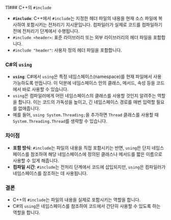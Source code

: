 11### C++의 `#include`

- **`#include`**: C++에서 `#include`는 지정한 헤더 파일의 내용을 현재 소스 파일에 복사하여 포함시키는 전처리기 지시문입니다. 컴파일러가 실제로 코드를 컴파일하기 전에 전처리기 단계에서 수행됩니다.
- `#include <header>`: 표준 라이브러리 또는 외부 라이브러리의 헤더 파일을 포함합니다.
- `#include "header"`: 사용자 정의 헤더 파일을 포함합니다.

### C#의 `using`

- **`using`**: C#에서 `using`은 특정 네임스페이스(namespace)를 현재 파일에서 사용 가능하도록 만듭니다. 이 덕분에 네임스페이스 안의 클래스, 메서드, 속성 등을 코드에서 바로 사용할 수 있습니다.
- `using`은 컴파일러에게 어떤 네임스페이스의 클래스를 사용할 것인지 알려주는 역할을 합니다. 이는 코드의 가독성을 높이고, 긴 네임스페이스 경로를 매번 입력할 필요를 없애줍니다.
- 예를 들어, `using System.Threading;`을 추가하면 `Thread` 클래스를 사용할 때 `System.Threading.Thread`를 생략할 수 있습니다.

### 차이점

- **포함 방식**: `#include`는 파일의 내용을 직접 포함시키는 반면, `using`은 단지 네임스페이스를 참조하여 해당 네임스페이스에 정의된 클래스나 메서드를 짧은 이름으로 사용할 수 있게 해줍니다.
- **컴파일 시간**: `#include`는 전처리 단계에서 코드에 삽입되지만, `using`은 컴파일러가 네임스페이스를 참조하는 데 사용됩니다.

### 결론

- C++의 `#include`는 파일의 내용을 실제로 포함시키는 역할을 합니다.
- C#의 `using`은 네임스페이스를 참조하여 코드에서 간단히 사용할 수 있도록 하는 역할을 합니다.